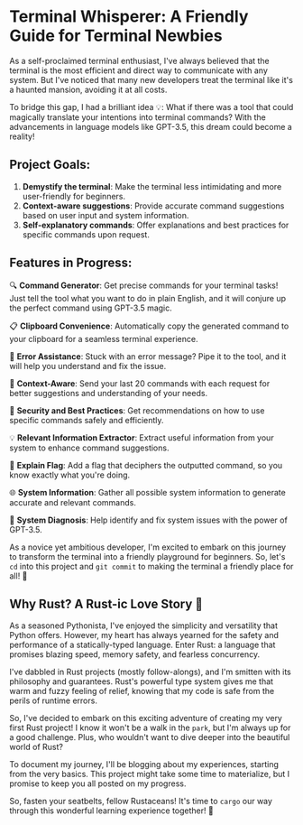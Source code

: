 # Terminal Whisperer: A Friendly Guide for Terminal Newbies

As a self-proclaimed terminal enthusiast, I've always believed that the terminal is the most efficient and direct way to communicate with any system. But I've noticed that many new developers treat the terminal like it's a haunted mansion, avoiding it at all costs.

To bridge this gap, I had a brilliant idea 💡: What if there was a tool that could magically translate your intentions into terminal commands? With the advancements in language models like GPT-3.5, this dream could become a reality!

## Project Goals:

1. **Demystify the terminal**: Make the terminal less intimidating and more user-friendly for beginners.
2. **Context-aware suggestions**: Provide accurate command suggestions based on user input and system information.
3. **Self-explanatory commands**: Offer explanations and best practices for specific commands upon request.

## Features in Progress:

🔍 **Command Generator**: Get precise commands for your terminal tasks! Just tell the tool what you want to do in plain English, and it will conjure up the perfect command using GPT-3.5 magic.

📋 **Clipboard Convenience**: Automatically copy the generated command to your clipboard for a seamless terminal experience.

🚨 **Error Assistance**: Stuck with an error message? Pipe it to the tool, and it will help you understand and fix the issue.

🎯 **Context-Aware**: Send your last 20 commands with each request for better suggestions and understanding of your needs.

🔐 **Security and Best Practices**: Get recommendations on how to use specific commands safely and efficiently.

💡 **Relevant Information Extractor**: Extract useful information from your system to enhance command suggestions.

🚩 **Explain Flag**: Add a flag that deciphers the outputted command, so you know exactly what you're doing.

🌐 **System Information**: Gather all possible system information to generate accurate and relevant commands.

🔧 **System Diagnosis**: Help identify and fix system issues with the power of GPT-3.5.

As a novice yet ambitious developer, I'm excited to embark on this journey to transform the terminal into a friendly playground for beginners. So, let's `cd` into this project and `git commit` to making the terminal a friendly place for all! 🚀

## Why Rust? A Rust-ic Love Story 🦀

As a seasoned Pythonista, I've enjoyed the simplicity and versatility that Python offers. However, my heart has always yearned for the safety and performance of a statically-typed language. Enter Rust: a language that promises blazing speed, memory safety, and fearless concurrency.

I've dabbled in Rust projects (mostly follow-alongs), and I'm smitten with its philosophy and guarantees. Rust's powerful type system gives me that warm and fuzzy feeling of relief, knowing that my code is safe from the perils of runtime errors.

So, I've decided to embark on this exciting adventure of creating my very first Rust project! I know it won't be a walk in the `park`, but I'm always up for a good challenge. Plus, who wouldn't want to dive deeper into the beautiful world of Rust?

To document my journey, I'll be blogging about my experiences, starting from the very basics. This project might take some time to materialize, but I promise to keep you all posted on my progress.

So, fasten your seatbelts, fellow Rustaceans! It's time to `cargo` our way through this wonderful learning experience together! 🚀